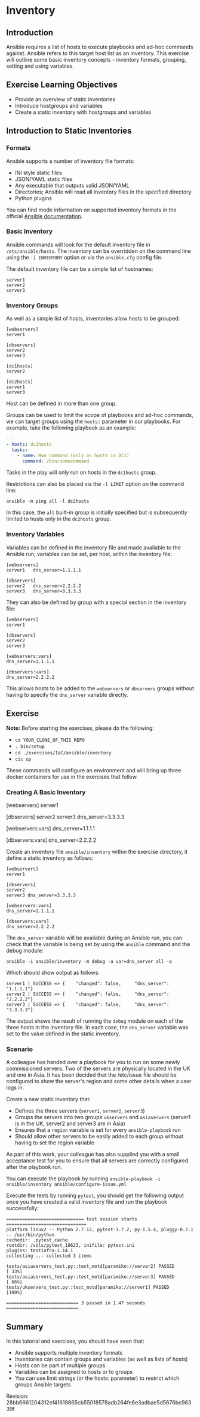 # Inventory

## Introduction
Ansible requires a list of hosts to execute playbooks and ad-hoc commands against.  Ansible refers
to this target host list as an inventory.  This exercise will outline some basic inventory concepts -
inventory formats, grouping, setting and using variables.

## Exercise Learning Objectives

  - Provide an overview of static inventories
  - Introduce hostgroups and variables
  - Create a static inventory with hostgroups and variables

## Introduction to Static Inventories

### Formats

Ansible supports a number of inventory file formats:

  - INI style static files
  - JSON/YAML static files
  - Any executable that outputs valid JSON/YAML
  - Directories; Ansible will read all inventory files in the specified directory
  - Python plugins
 
You can find mode information on supported inventory formats in the official 
[Ansible documentation](https://docs.ansible.com/ansible/latest/user_guide/intro_inventory.html).

### Basic Inventory

Ansible commands will look for the default inventory file in `/etc/ansible/hosts`.  The inventory can be overridden
on the command line using the `-i INVENTORY` option or via the `ansible.cfg` config file.

The default inventory file can be a simple list of hostnames:

```
server1
server2
server3
```

### Inventory Groups

As well as a simple list of hosts, inventories allow hosts to be grouped:

```
[webservers]
server1

[dbservers]
server2
server3

[dc1hosts]
server2

[dc2hosts]
server1
server3
```

Host can be defined in more than one group.

Groups can be used to limit the scope of playbooks and ad-hoc commands, we can target groups using the
`hosts:` parameter in our playbooks.  For example, take the following playbook as an example:

```YAML
---
- hosts: dc1hosts
  tasks:
    - name: Run command (only on hosts in DC1)
      command: /bin/somecommand
```

Tasks in the play will only run on hosts in the `dc1hosts` group.

Restrictions can also be placed via the `-l LIMIT` option on the command line:

```
ansible -m ping all -l dc2hosts
```

In this case, the `all` built-in group is initially specified but is subsequently limited to hosts only in the
`dc2hosts` group.

### Inventory Variables

Variables can be defined in the inventory file and made available to the Ansible run, variables can be set,
per host, within the inventory file:

```
[webservers]
server1   dns_server=1.1.1.1

[dbservers]
server2   dns_server=2.2.2.2
server3   dns_server=3.3.3.3
```

They can also be defined by group with a special section in the inventory file:

```
[webservers]
server1

[dbservers]
server2
server3

[webservers:vars]
dns_server=1.1.1.1

[dbservers:vars]
dns_server=2.2.2.2
```

This allows hosts to be added to the `webservers` or `dbservers` groups without having to specify the 
`dns_server` variable directly.

## Exercise

**Note:** Before starting the exercises, please do the following:

- `cd YOUR_CLONE_OF_THIS REPO`
- `. bin/setup`
- `cd ./exercises/IaC/ansible/inventory`
- `cic up`


These commands will configure an environment and will bring up three docker containers for use in the exercises
that follow.

### Creating A Basic Inventory

[webservers]
server1

[dbservers]
server2
server3 dns_server=3.3.3.3

[webservers:vars]
dns_server=1.1.1.1

[dbservers:vars]
dns_server=2.2.2.2


Create an inventory file `ansible/inventory` within the exercise directory, it define a static inventory
as follows:

```
[webservers]
server1

[dbservers]
server2
server3 dns_server=3.3.3.3

[webservers:vars]
dns_server=1.1.1.1

[dbservers:vars]
dns_server=2.2.2.2

```

The `dns_server` variable will be available during an Ansible run, you can check that the variable is being
set by using the `ansible` command and the debug module:

```
ansible -i ansible/inventory -m debug -a var=dns_server all -o
```

Which should show output as follows:

```
server1 | SUCCESS => {    "changed": false,     "dns_server": "1.1.1.1"}
server2 | SUCCESS => {    "changed": false,     "dns_server": "2.2.2.2"}
server3 | SUCCESS => {    "changed": false,     "dns_server": "3.3.3.3"}
```

The output shows the result of running the `debug` module on each of the three hosts in the inventory file.
In each case, the `dns_server` variable was set to the value defined in the static inventory.

### Scenario

A colleague has handed over a playbook for you to run on some newly commissioned servers.  Two of the
servers are physically located in the UK and one in Asia.  It has been decided that the /etc/issue file
should be configured to show the server's region and some other details when a user logs in.

Create a new static inventory that:

  - Defines the three servers (`server1`, `server2`, `server3`)
  - Groups the servers into two groups `ukservers` and `asiaservers` (server1 is in the UK, server2 and 
    server3 are in Asia)
  - Ensures that a `region` variable is set for every `ansible-playbook` run
  - Should allow other servers to be easily added to each group without having to set the region variable

As part of this work, your colleague has also supplied you with a small acceptance test for you to
ensure that all servers are correctly configured after the playbook run.



You can execute the playbook by running `ansible-playbook -i ansible/inventory ansible/configure-issue.yml`

Execute the tests by running `pytest`, you should get the following output once you have created a valid
inventory file and run the playbook successfully:


```
============================= test session starts ==============================
platform linux2 -- Python 2.7.12, pytest-3.7.2, py-1.5.4, pluggy-0.7.1 -- /usr/bin/python
cachedir: .pytest_cache
rootdir: /vols/pytest_18623, inifile: pytest.ini
plugins: testinfra-1.14.1
collecting ... collected 3 items

tests/asiaservers_test.py::test_motd[paramiko://server2] PASSED          [ 33%]
tests/asiaservers_test.py::test_motd[paramiko://server3] PASSED          [ 66%]
tests/ukservers_test.py::test_motd[paramiko://server1] PASSED            [100%]

=========================== 3 passed in 1.47 seconds ===========================
```

## Summary
In this tutorial and exercises, you should have seen that:

  - Ansible supports multiple inventory formats
  - Inventories can contain groups and variables (as well as lists of hosts)
  - Hosts can be part of multiple groups
  - Variables can be assigned to hosts or to groups
  - You can use limit strings (or the hosts: parameter) to restrict which groups Ansible targets
  

Revision: 28bb6661204312ef41619865cb55018578adb264fe6e3adbae5d5676bc96339f